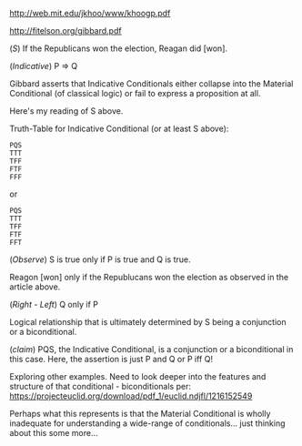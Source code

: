 http://web.mit.edu/jkhoo/www/khoogp.pdf

http://fitelson.org/gibbard.pdf

(*S*) If the Republicans won the election, Reagan did [won].

(*Indicative*) P => Q

Gibbard asserts that Indicative Conditionals either collapse into the Material Conditional (of classical logic) 
or fail to express a proposition at all.

Here's my reading of S above.

Truth-Table for Indicative Conditional (or at least S above):

```
PQS  
TTT  
TFF  
FTF  
FFF  
```

or 

```
PQS  
TTT  
TFF  
FTF  
FFT
```

(*Observe*) S is true only if P is true and Q is true.

Reagon [won] only if the Republucans won the election as observed in the article above.

(*Right - Left*) Q only if P

Logical relationship that is ultimately determined by S being a conjunction or a biconditional.

(*claim*) PQS, the Indicative Conditional, is a conjunction or a biconditional in this case. Here, the assertion is just P and Q or P iff Q!  

Exploring other examples. Need to look deeper into the features and structure of that conditional - biconditionals per: https://projecteuclid.org/download/pdf_1/euclid.ndjfl/1216152549

Perhaps what this represents is that the Material Conditional is wholly inadequate for understanding a wide-range of conditionals... just thinking about this some more...
